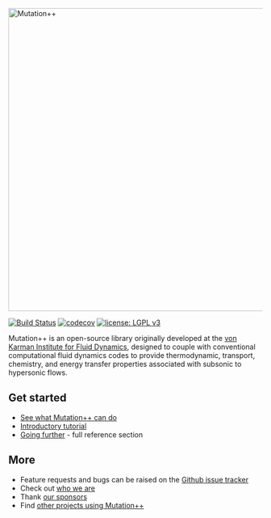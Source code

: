 <a id="top"></a>

<img src="docs/artwork/mpp-logo.png" alt="Mutation++" width="600"/>

[![Build Status](https://github.com/mutationpp/Mutationpp/workflows/Build/badge.svg)](https://github.com/mutationpp/Mutationpp/actions)
[![codecov](https://codecov.io/gh/mutationpp/Mutationpp/branch/master/graph/badge.svg)](https://codecov.io/gh/mutationpp/Mutationpp)
[![license: LGPL v3](https://img.shields.io/badge/License-LGPL%20v3-blue.svg)](https://www.gnu.org/licenses/lgpl-3.0)

Mutation++ is an open-source library originally developed at the [von Karman Institute for Fluid Dynamics](https://www.vki.ac.be), designed to couple with conventional computational fluid dynamics codes to provide thermodynamic, transport, chemistry, and energy transfer properties associated with subsonic to hypersonic flows.

## Get started
* [See what Mutation++ can do](docs/capabilities.md#top)
* [Introductory tutorial](docs/getting-started.md#top)
* [Going further](docs/Readme.md#top) - full reference section

## More
* Feature requests and bugs can be raised on the [Github issue tracker](https://github.com/mutationpp/Mutationpp/issues)
* Check out [who we are](docs/contributors.md#top)
* Thank [our sponsors](docs/funding.md#top)
* Find [other projects using Mutation++](docs/users.md#top)

